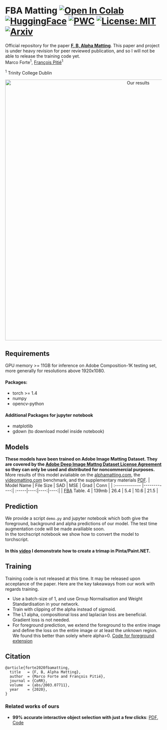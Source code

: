 
# FBA Matting [![Open In Colab](https://colab.research.google.com/assets/colab-badge.svg)](https://colab.research.google.com/drive/1Ut2szLBTxPejGHt_GYUkua21yUVWseOE) [![HuggingFace](https://img.shields.io/badge/%F0%9F%A4%97-Try%20in%20Huggingface-yellow)](https://huggingface.co/spaces/leonelhs/FBA-Matting) [![PWC](https://img.shields.io/endpoint.svg?url=https://paperswithcode.com/badge/f-b-alpha-matting/image-matting-on-composition-1k)](https://paperswithcode.com/sota/image-matting-on-composition-1k?p=f-b-alpha-matting) [![License: MIT](https://img.shields.io/github/license/pymatting/pymatting?color=brightgreen)](https://opensource.org/licenses/MIT) [![Arxiv](http://img.shields.io/badge/cs.CV-arXiv-B31B1B.svg)](https://arxiv.org/abs/2003.07711) 


Official repository for the paper [**F, B, Alpha Matting**](https://arxiv.org/abs/2003.07711). This paper and project is under heavy revision for peer reviewed publication, and so I will not be able to release the training code yet.  
Marco Forte<sup>1</sup>, [François Pitié](https://francois.pitie.net/)<sup>1</sup>  

<sup>1</sup> Trinity College Dublin

<p align="center">
  <img src="./examples/example_results.png" width="840" title="Our results"/>
</p>

## Requirements
GPU memory >= 11GB for inference on Adobe Composition-1K testing set, more generally for resolutions above 1920x1080.

#### Packages:
- torch >= 1.4
- numpy
- opencv-python
#### Additional Packages for jupyter notebook
- matplotlib
- gdown (to download model inside notebook)


## Models
**These models have been trained on Adobe Image Matting Dataset. They are covered by the [Adobe Deep Image Mattng Dataset License Agreement](https://drive.google.com/open?id=1MKRen-TDGXYxm9IawPAZrdXQIYhI0XRf) so they can only be used and distributed for noncommercial purposes.**  
More results of this model avialiable on the [alphamatting.com](http://www.alphamatting.com/eval_25.php), the [videomatting.com](http://videomatting.com/#rating) benchmark, and the supplementary materials [PDF](https://drive.google.com/file/d/1m-xjIB2dqbO8Q15M8ytzxX0FqHcrLNCk/view?usp=sharing).
| Model Name  |     File Size   | SAD | MSE | Grad | Conn |
| :------------- |------------:| :-----|----:|----:|----:|
| [FBA](https://drive.google.com/file/d/1T_oiKDE_biWf2kqexMEN7ObWqtXAzbB1/view?usp=sharing) Table. 4  | 139mb | 26.4 | 5.4 | 10.6 | 21.5 |


## Prediction 
We provide a script `demo.py` and jupyter notebook which both give the foreground, background and alpha predictions of our model. The test time augmentation code will be made availiable soon.   
In the torchscript notebook we show how to convert the model to torchscript.
#### In this [video](https://www.youtube.com/watch?v=gl1XOAuMckM) I demonstrate how to create a trimap in Pinta/Paint.NET. 
 

## Training
Training code is not released at this time. It may be released upon acceptance of the paper.
Here are the key takeaways from our work with regards training.
- Use a batch-size of 1, and use Group Normalisation and Weight Standardisation in your network.
- Train with clipping of the alpha instead of sigmoid.
- The L1 alpha, compositional loss and laplacian loss are beneficial. Gradient loss is not needed.
- For foreground prediction, we extend the foreground to the entire image and define the loss on the entire image or at least the unknown region. We found this better than solely where alpha>0. [Code for foreground extension](https://github.com/MarcoForte/closed-form-matting/blob/master/solve_foreground_background.py)

## Citation

```
@article{forte2020fbamatting,
  title   = {F, B, Alpha Matting},
  author  = {Marco Forte and François Pitié},
  journal = {CoRR},
  volume  = {abs/2003.07711},
  year    = {2020},
}
```
### Related works of ours
 - **99% accurate interactive object selection with just a few clicks**:  [PDF](https://arxiv.org/abs/2003.07932), [Code](https://github.com/MarcoForte/DeepInteractiveSegmentation)
